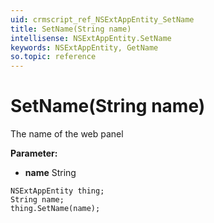 ```yaml
---
uid: crmscript_ref_NSExtAppEntity_SetName
title: SetName(String name)
intellisense: NSExtAppEntity.SetName
keywords: NSExtAppEntity, GetName
so.topic: reference
---
```


# SetName(String name)

The name of the web panel

**Parameter:** 
* **name** String

```crmscript
NSExtAppEntity thing;
String name;
thing.SetName(name);
```

